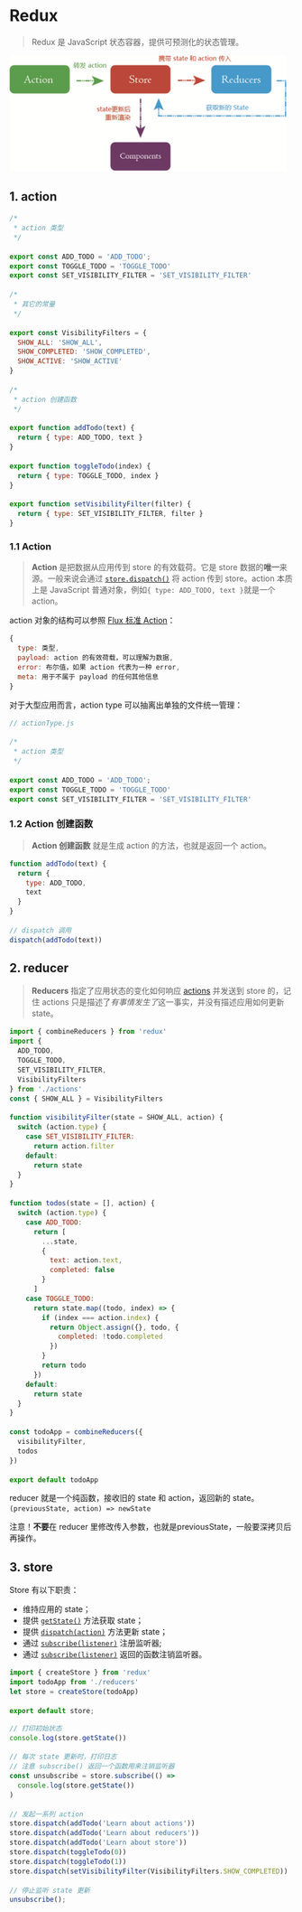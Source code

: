 # Redux

> Redux 是 JavaScript 状态容器，提供可预测化的状态管理。

<img src="./img/redux.png" style="zoom:48%;" />

## 1. action

```js
/*
 * action 类型
 */

export const ADD_TODO = 'ADD_TODO';
export const TOGGLE_TODO = 'TOGGLE_TODO'
export const SET_VISIBILITY_FILTER = 'SET_VISIBILITY_FILTER'

/*
 * 其它的常量
 */

export const VisibilityFilters = {
  SHOW_ALL: 'SHOW_ALL',
  SHOW_COMPLETED: 'SHOW_COMPLETED',
  SHOW_ACTIVE: 'SHOW_ACTIVE'
}

/*
 * action 创建函数
 */

export function addTodo(text) {
  return { type: ADD_TODO, text }
}

export function toggleTodo(index) {
  return { type: TOGGLE_TODO, index }
}

export function setVisibilityFilter(filter) {
  return { type: SET_VISIBILITY_FILTER, filter }
}
```

### 1.1 Action

> **Action** 是把数据从应用传到 store 的有效载荷。它是 store 数据的**唯一**来源。一般来说会通过 [`store.dispatch()`](https://www.redux.org.cn/docs/api/Store.html#dispatch) 将 action 传到 store。action 本质上是 JavaScript 普通对象，例如`{ type: ADD_TODO, text }`就是一个action。

action 对象的结构可以参照 [Flux 标准 Action](https://github.com/acdlite/flux-standard-action)：

```js
{
  type: 类型,
  payload: action 的有效荷载，可以理解为数据,
  error: 布尔值，如果 action 代表为一种 error,
  meta: 用于不属于 payload 的任何其他信息
}
```

对于大型应用而言，action type 可以抽离出单独的文件统一管理：

```js
// actionType.js

/*
 * action 类型
 */

export const ADD_TODO = 'ADD_TODO';
export const TOGGLE_TODO = 'TOGGLE_TODO'
export const SET_VISIBILITY_FILTER = 'SET_VISIBILITY_FILTER'
```

### 1.2 Action 创建函数

> **Action 创建函数** 就是生成 action 的方法，也就是返回一个 action。

```js
function addTodo(text) {
  return {
    type: ADD_TODO,
    text
  }
}

// dispatch 调用
dispatch(addTodo(text))
```

## 2. reducer

> **Reducers** 指定了应用状态的变化如何响应 [actions](https://www.redux.org.cn/docs/basics/Actions.html) 并发送到 store 的，记住 actions 只是描述了*有事情发生了*这一事实，并没有描述应用如何更新 state。

```js
import { combineReducers } from 'redux'
import {
  ADD_TODO,
  TOGGLE_TODO,
  SET_VISIBILITY_FILTER,
  VisibilityFilters
} from './actions'
const { SHOW_ALL } = VisibilityFilters

function visibilityFilter(state = SHOW_ALL, action) {
  switch (action.type) {
    case SET_VISIBILITY_FILTER:
      return action.filter
    default:
      return state
  }
}

function todos(state = [], action) {
  switch (action.type) {
    case ADD_TODO:
      return [
        ...state,
        {
          text: action.text,
          completed: false
        }
      ]
    case TOGGLE_TODO:
      return state.map((todo, index) => {
        if (index === action.index) {
          return Object.assign({}, todo, {
            completed: !todo.completed
          })
        }
        return todo
      })
    default:
      return state
  }
}

const todoApp = combineReducers({
  visibilityFilter,
  todos
})

export default todoApp
```

reducer 就是一个纯函数，接收旧的 state 和 action，返回新的 state。`(previousState, action) => newState`

注意！**不要**在 reducer 里修改传入参数，也就是previousState，一般要深拷贝后再操作。

## 3. store

Store 有以下职责：

- 维持应用的 state；
- 提供 [`getState()`](https://www.redux.org.cn/docs/api/Store.html#getState) 方法获取 state；
- 提供 [`dispatch(action)`](https://www.redux.org.cn/docs/api/Store.html#dispatch) 方法更新 state；
- 通过 [`subscribe(listener)`](https://www.redux.org.cn/docs/api/Store.html#subscribe) 注册监听器;
- 通过 [`subscribe(listener)`](https://www.redux.org.cn/docs/api/Store.html#subscribe) 返回的函数注销监听器。

```js
import { createStore } from 'redux'
import todoApp from './reducers'
let store = createStore(todoApp)

export default store;
```

```js
// 打印初始状态
console.log(store.getState())

// 每次 state 更新时，打印日志
// 注意 subscribe() 返回一个函数用来注销监听器
const unsubscribe = store.subscribe(() =>
  console.log(store.getState())
)

// 发起一系列 action
store.dispatch(addTodo('Learn about actions'))
store.dispatch(addTodo('Learn about reducers'))
store.dispatch(addTodo('Learn about store'))
store.dispatch(toggleTodo(0))
store.dispatch(toggleTodo(1))
store.dispatch(setVisibilityFilter(VisibilityFilters.SHOW_COMPLETED))

// 停止监听 state 更新
unsubscribe();
```

